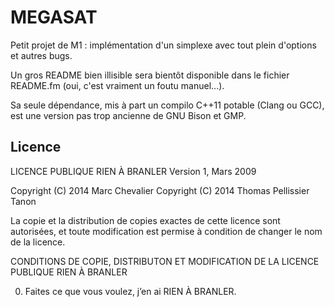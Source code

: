 MEGASAT
=======

Petit projet de M1 : implémentation d'un simplexe avec tout plein d'options et autres bugs.

Un gros README bien illisible sera bientôt disponible dans le fichier README.fm (oui, c'est vraiment un
foutu manuel...).

Sa seule dépendance, mis à part un compilo C++11 potable (Clang ou GCC), est une version pas trop
ancienne de GNU Bison et GMP.


## Licence

LICENCE PUBLIQUE RIEN À BRANLER
Version 1, Mars 2009

Copyright (C) 2014 Marc Chevalier
Copyright (C) 2014 Thomas Pellissier Tanon

La copie et la distribution de copies exactes de cette licence sont
autorisées, et toute modification est permise à condition de changer
le nom de la licence. 

CONDITIONS DE COPIE, DISTRIBUTON ET MODIFICATION DE LA LICENCE PUBLIQUE RIEN À BRANLER

0. Faites ce que vous voulez, j’en ai RIEN À BRANLER.
